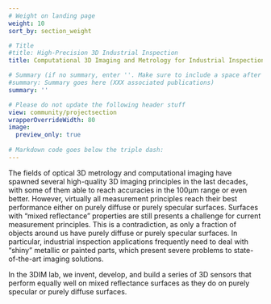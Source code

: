 ```yaml
---
# Weight on landing page
weight: 10
sort_by: section_weight

# Title
#title: High-Precision 3D Industrial Inspection
title: Computational 3D Imaging and Metrology for Industrial Inspection and Mixed Reflectance Scenes

# Summary (if no summary, enter ''. Make sure to include a space after the colon.)
#summary: Summary goes here (XXX associated publications)
summary: ''

# Please do not update the following header stuff
view: community/projectsection
wrapperOverrideWidth: 80
image:
  preview_only: true
  
# Markdown code goes below the triple dash:
---
```

The fields of optical 3D metrology and computational imaging have spawned several high-quality 3D imaging principles in the last decades, with some of them able to reach accuracies in the 100μm range or even better. However, virtually all measurement principles reach their best performance either on purely diffuse or purely specular surfaces. Surfaces with “mixed reflectance” properties are still presents a challenge for current measurement principles. This is a contradiction, as only a fraction of objects around us have purely diffuse or purely specular surfaces. In particular, industrial inspection applications frequently need to deal with “shiny” metallic or painted parts, which present severe problems to state-of-the-art imaging solutions. 

In the 3DIM lab, we invent, develop, and build a series of 3D sensors that perform equally well on mixed reflectance surfaces as they do on purely specular or purely diffuse surfaces. 